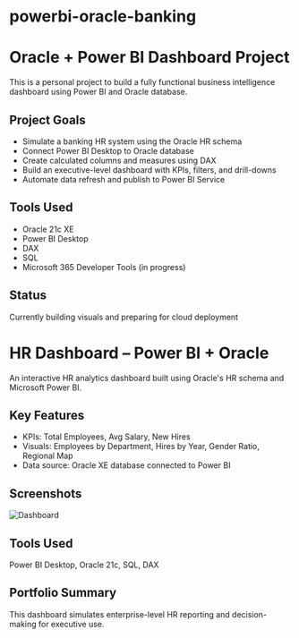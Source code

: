 # powerbi-oracle-banking
# Oracle + Power BI Dashboard Project

This is a personal project to build a fully functional business intelligence dashboard using Power BI and Oracle database.

## Project Goals
- Simulate a banking HR system using the Oracle HR schema
- Connect Power BI Desktop to Oracle database
- Create calculated columns and measures using DAX
- Build an executive-level dashboard with KPIs, filters, and drill-downs
- Automate data refresh and publish to Power BI Service

## Tools Used
- Oracle 21c XE
- Power BI Desktop
- DAX
- SQL
- Microsoft 365 Developer Tools (in progress)

## Status
Currently building visuals and preparing for cloud deployment
 
# HR Dashboard – Power BI + Oracle

An interactive HR analytics dashboard built using Oracle's HR schema and Microsoft Power BI.

## Key Features
- KPIs: Total Employees, Avg Salary, New Hires
- Visuals: Employees by Department, Hires by Year, Gender Ratio, Regional Map
- Data source: Oracle XE database connected to Power BI

## Screenshots
![Dashboard](screenshot.png)

## Tools Used
Power BI Desktop, Oracle 21c, SQL, DAX

## Portfolio Summary
This dashboard simulates enterprise-level HR reporting and decision-making for executive use.
